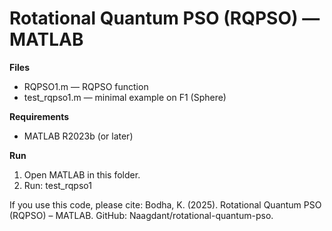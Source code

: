 # Rotational Quantum PSO (RQPSO) — MATLAB

**Files**
- RQPSO1.m — RQPSO function
- test_rqpso1.m — minimal example on F1 (Sphere)

**Requirements**
- MATLAB R2023b (or later)

**Run**
1) Open MATLAB in this folder.
2) Run:  test_rqpso1




If you use this code, please cite:
Bodha, K. (2025). Rotational Quantum PSO (RQPSO) – MATLAB. GitHub: Naagdant/rotational-quantum-pso.
